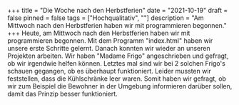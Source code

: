 +++
title = "Die Woche nach den Herbstferien"
date = "2021-10-19"
draft = false
pinned = false
tags = ["Hochqualitativ", ""]
description = "Am Mittwoch nach den Herbstferien haben wir mit programmieren begonnen."
+++
Heute, am Mittwoch nach den Herbstferien haben wir mit programmieren begonnen. Mit dem Programm "index.html" haben wir unsere erste Schritte gelernt. Danach konnten wir wieder an unseren Projekten arbeiten. Wir haben "Madame Frigo" angeschrieben und gefragt, ob wir irgendwie helfen können. Letztes mal sind wir bei 2 solchen Frigo's schauen gegangen, ob es überhaupt funktioniert. Leider mussten wir feststellen, dass die Kühlschränke leer waren. Somit haben wir gefragt, ob wir zum Beispiel die Bewohner in der Umgebung informieren darüber sollen, damit das Prinzip besser funktioniert.